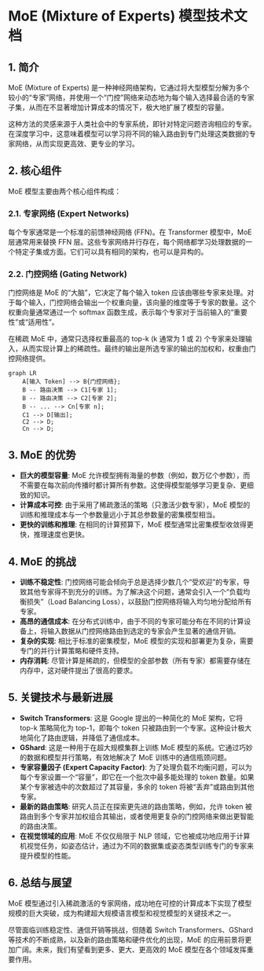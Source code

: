 # MoE (Mixture of Experts) 模型技术文档

## 1. 简介

MoE (Mixture of Experts) 是一种神经网络架构，它通过将大型模型分解为多个较小的“专家”网络，并使用一个“门控”网络来动态地为每个输入选择最合适的专家子集，从而在不显著增加计算成本的情况下，极大地扩展了模型的容量。

这种方法的灵感来源于人类社会中的专家系统，即针对特定问题咨询相应的专家。在深度学习中，这意味着模型可以学习将不同的输入路由到专门处理这类数据的专家网络，从而实现更高效、更专业的学习。

## 2. 核心组件

MoE 模型主要由两个核心组件构成：

### 2.1. 专家网络 (Expert Networks)

每个专家通常是一个标准的前馈神经网络 (FFN)。在 Transformer 模型中，MoE 层通常用来替换 FFN 层。这些专家网络并行存在，每个网络都学习处理数据的一个特定子集或方面。它们可以具有相同的架构，也可以是异构的。

### 2.2. 门控网络 (Gating Network)

门控网络是 MoE 的“大脑”，它决定了每个输入 token 应该由哪些专家来处理。对于每个输入，门控网络会输出一个权重向量，该向量的维度等于专家的数量。这个权重向量通常通过一个 softmax 函数生成，表示每个专家对于当前输入的“重要性”或“适用性”。

在稀疏 MoE 中，通常只选择权重最高的 top-k (k 通常为 1 或 2) 个专家来处理输入，从而实现计算上的稀疏性。最终的输出是所选专家的输出的加权和，权重由门控网络提供。

```mermaid
graph LR
    A[输入 Token] --> B{门控网络};
    B -- 路由决策 --> C1[专家 1];
    B -- 路由决策 --> C2[专家 2];
    B -- ... --> Cn[专家 n];
    C1 --> D[输出];
    C2 --> D;
    Cn --> D;
```

## 3. MoE 的优势

- **巨大的模型容量**: MoE 允许模型拥有海量的参数（例如，数万亿个参数），而不需要在每次前向传播时都计算所有参数。这使得模型能够学习更复杂、更细致的知识。
- **计算成本可控**: 由于采用了稀疏激活的策略（只激活少数专家），MoE 模型的训练和推理成本与一个参数量远小于其总参数量的密集模型相当。
- **更快的训练和推理**: 在相同的计算预算下，MoE 模型通常比密集模型收敛得更快，推理速度也更快。

## 4. MoE 的挑战

- **训练不稳定性**: 门控网络可能会倾向于总是选择少数几个“受欢迎”的专家，导致其他专家得不到充分的训练。为了解决这个问题，通常会引入一个“负载均衡损失”（Load Balancing Loss），以鼓励门控网络将输入均匀地分配给所有专家。
- **高昂的通信成本**: 在分布式训练中，由于不同的专家可能分布在不同的计算设备上，将输入数据从门控网络路由到选定的专家会产生显著的通信开销。
- **复杂的实现**: 相比于标准的密集模型，MoE 模型的实现和部署更为复杂，需要专门的并行计算策略和硬件支持。
- **内存消耗**: 尽管计算是稀疏的，但模型的全部参数（所有专家）都需要存储在内存中，这对硬件提出了很高的要求。

## 5. 关键技术与最新进展

- **Switch Transformers**: 这是 Google 提出的一种简化的 MoE 架构，它将 top-k 策略简化为 top-1，即每个 token 只被路由到一个专家。这种设计极大地简化了路由逻辑，并降低了通信成本。
- **GShard**: 这是一种用于在超大规模集群上训练 MoE 模型的系统。它通过巧妙的数据和模型并行策略，有效地解决了 MoE 训练中的通信瓶颈问题。
- **专家容量因子 (Expert Capacity Factor)**: 为了处理负载不均衡问题，可以为每个专家设置一个“容量”，即它在一个批次中最多能处理的 token 数量。如果某个专家被选中的次数超过了其容量，多余的 token 将被“丢弃”或路由到其他专家。
- **最新的路由策略**: 研究人员正在探索更先进的路由策略，例如，允许 token 被路由到多个专家并加权组合其输出，或者使用更复杂的门控网络来做出更智能的路由决策。
- **在视觉领域的应用**: MoE 不仅仅局限于 NLP 领域，它也被成功地应用于计算机视觉任务，如姿态估计，通过为不同的数据集或姿态类型训练专门的专家来提升模型的性能。

## 6. 总结与展望

MoE 模型通过引入稀疏激活的专家网络，成功地在可控的计算成本下实现了模型规模的巨大突破，成为构建超大规模语言模型和视觉模型的关键技术之一。

尽管面临训练稳定性、通信开销等挑战，但随着 Switch Transformers、GShard 等技术的不断成熟，以及新的路由策略和硬件优化的出现，MoE 的应用前景将更加广阔。未来，我们有望看到更多、更大、更高效的 MoE 模型在各个领域发挥重要作用。